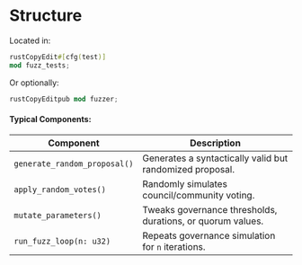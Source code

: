 # Structure

Located in:

```rust
rustCopyEdit#[cfg(test)]
mod fuzz_tests;
```

Or optionally:

```rust
rustCopyEditpub mod fuzzer;
```

#### Typical Components:

| Component                    | Description                                                |
| ---------------------------- | ---------------------------------------------------------- |
| `generate_random_proposal()` | Generates a syntactically valid but randomized proposal.   |
| `apply_random_votes()`       | Randomly simulates council/community voting.               |
| `mutate_parameters()`        | Tweaks governance thresholds, durations, or quorum values. |
| `run_fuzz_loop(n: u32)`      | Repeats governance simulation for `n` iterations.          |
